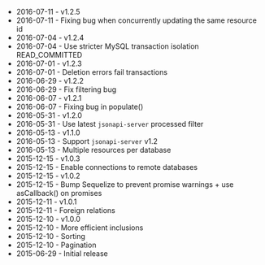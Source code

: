 - 2016-07-11 - v1.2.5
- 2016-07-11 - Fixing bug when concurrently updating the same resource id
- 2016-07-04 - v1.2.4
- 2016-07-04 - Use stricter MySQL transaction isolation READ_COMMITTED
- 2016-07-01 - v1.2.3
- 2016-07-01 - Deletion errors fail transactions
- 2016-06-29 - v1.2.2
- 2016-06-29 - Fix filtering bug
- 2016-06-07 - v1.2.1
- 2016-06-07 - Fixing bug in populate()
- 2016-05-31 - v1.2.0
- 2016-05-31 - Use latest `jsonapi-server` processed filter
- 2016-05-13 - v1.1.0
- 2016-05-13 - Support `jsonapi-server` v1.2
- 2016-05-13 - Multiple resources per database
- 2015-12-15 - v1.0.3
- 2015-12-15 - Enable connections to remote databases
- 2015-12-15 - v1.0.2
- 2015-12-15 - Bump Sequelize to prevent promise warnings + use asCallback() on promises
- 2015-12-11 - v1.0.1
- 2015-12-11 - Foreign relations
- 2015-12-10 - v1.0.0
- 2015-12-10 - More efficient inclusions
- 2015-12-10 - Sorting
- 2015-12-10 - Pagination
- 2015-06-29 - Initial release
